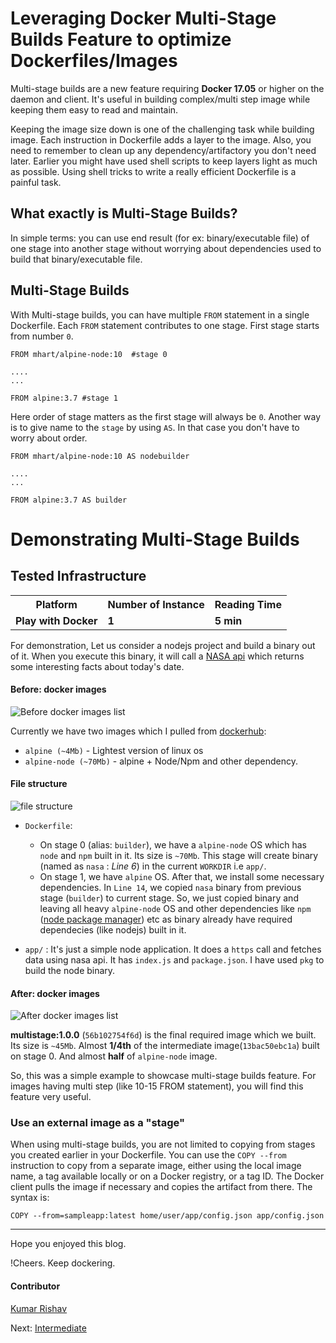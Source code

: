 
# Leveraging Docker Multi-Stage Builds Feature to optimize Dockerfiles/Images


Multi-stage builds are a new feature requiring **Docker 17.05** or higher on the daemon and client. It's useful in building complex/multi step image while keeping them easy to read and maintain.

Keeping the image size down is one of the challenging task while building image. Each instruction in Dockerfile adds a layer to the image.
Also, you need to remember to clean up any dependency/artifactory you don't need later. Earlier you might have used shell scripts
to keep layers light as much as possible. Using shell tricks to write a really efficient Dockerfile is a painful task.


## What exactly is Multi-Stage Builds? 

In simple terms: you can use end result (for ex: binary/executable file) of one stage into another stage without worrying about dependencies used to build that binary/executable file. 

## Multi-Stage Builds

With Multi-stage builds, you can have multiple `FROM` statement in a single Dockerfile. Each `FROM` statement contributes to one stage.
First stage starts from number `0`.

```
FROM mhart/alpine-node:10  #stage 0

....
...

FROM alpine:3.7 #stage 1
```

Here order of stage matters as the first stage will always be `0`. Another way is to give name to the `stage` by using `AS`.
In that case you don't have to worry about order.


```
FROM mhart/alpine-node:10 AS nodebuilder

....
...

FROM alpine:3.7 AS builder
```

# Demonstrating Multi-Stage Builds

## Tested Infrastructure

<table class="tg">
  <tr>
    <th class="tg-yw4l"><b>Platform</b></th>
    <th class="tg-yw4l"><b>Number of Instance</b></th>
    <th class="tg-yw4l"><b>Reading Time</b></th>
    
  </tr>
  <tr>
    <td class="tg-yw4l"><b>Play with Docker</b></td>
    <td class="tg-yw4l"><b>1</b></td>
    <td class="tg-yw4l"><b>5 min</b></td>
    
  </tr>
  
</table>



For demonstration, Let us consider a nodejs project and build a binary out of it. When you execute this binary, it will call a [NASA api](https://api.nasa.gov/api.html) which returns some interesting facts about today's date.

#### Before: docker images

![Before docker images list](https://github.com/kumarrishav/dockerlabs/blob/patch-2/images/multi-stage-img1.png)

Currently we have two images which I pulled from [dockerhub](https://hub.docker.com/): 
* `alpine (~4Mb)` - Lightest version of linux os
* `alpine-node (~70Mb)` - alpine + Node/Npm and other dependency.

#### File structure

![file structure](https://github.com/kumarrishav/dockerlabs/blob/patch-2/images/multi-stage-img2.png)

* `Dockerfile`:
  
  * On stage 0 (alias: `builder`), we have a `alpine-node` OS which has `node` and `npm` built in it. Its size is `~70Mb`. This stage will create binary (named as `nasa` : _Line 6_) in the current `WORKDIR` i.e `app/`.  
  * On stage 1, we have `alpine` OS. After that, we install some necessary dependencies. In `Line 14`, we copied `nasa` binary from previous stage (`builder`) to current stage. So, we just copied binary and leaving all heavy `alpine-node` OS and other dependencies like `npm` ([node package manager](https://www.npmjs.com/)) etc as binary already have required dependecies (like nodejs) built in it.
  
* `app/` : It's just a simple node application. It does a `https` call and fetches data using nasa api. It has `index.js` and `package.json`. I have used `pkg` to build the node binary.


#### After: docker images

![After docker images list](https://github.com/kumarrishav/dockerlabs/blob/patch-2/images/multi-stage-img3.png)

 **multistage:1.0.0** (`56b102754f6d`) is the final required image which we built. Its size is `~45Mb`. Almost **1/4th** of the intermediate image(`13bac50ebc1a`) built on stage 0. And almost **half** of `alpine-node` image.
 
 
 So, this was a simple example to showcase multi-stage builds feature. For images having multi step (like 10-15 FROM statement), you will find this feature very useful. 
 
### Use an external image as a "stage"
When using multi-stage builds, you are not limited to copying from stages you created earlier in your Dockerfile. You can use the `COPY --from` instruction to copy from a separate image, either using the local image name, a tag available locally or on a Docker registry, or a tag ID. The Docker client pulls the image if necessary and copies the artifact from there. The syntax is:

`COPY --from=sampleapp:latest home/user/app/config.json app/config.json`

------------------------------------------------------------------------------------------------------------------------------

 Hope you enjoyed this blog.
 
 !Cheers. Keep dockering. 
 
 #### Contributor
 
[Kumar Rishav](https://www.linkedin.com/in/rishav006/)

Next: [Intermediate](https://github.com/collabnix/dockerlabs/tree/master/intermediate)
